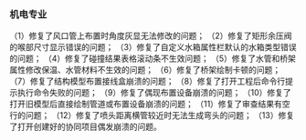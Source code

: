 ### 机电专业
（1）修复了风口管上布置时角度灰显无法修改的问题；
（2）修复了矩形余压阀的喉部尺寸显示错误的问题；
（3）修复了自定义水箱属性栏默认的水箱类型错误的问题；
（4）修复了碰撞结果表格滚动条不生效问题；
（5）修复了水管和桥架属性修改保温、水管材料不生效的问题；
（6）修复了桥架绘制卡顿的问题；
（7）修复了结构模型布置接线盒崩溃的问题；
（8）修复了打开工程后命令行提示执行命令失败的问题；
（9）修复了偶现布置设备崩溃的问题；
（10）修复了打开旧模型后直接绘制管道或布置设备崩溃的问题；
（11）修复了审查结果有空行的问题；
（12）修复了喷头距离横管较近时无法生成弯头的问题；
（13）修复了打开创建好的协同项目偶发崩溃的问题。